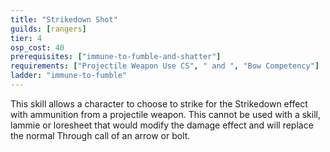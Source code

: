 ```yaml
---
title: "Strikedown Shot"
guilds: [rangers]
tier: 4
osp_cost: 40
prerequisites: ["immune-to-fumble-and-shatter"]
requirements: ["Projectile Weapon Use CS", " and ", "Bow Competency"]
ladder: "immune-to-fumble"
---
```

This skill allows a character to choose to strike for the Strikedown effect with ammunition from a projectile weapon. This cannot be used with a skill, lammie or loresheet that would modify the damage effect and will replace the normal Through call of an arrow or bolt.